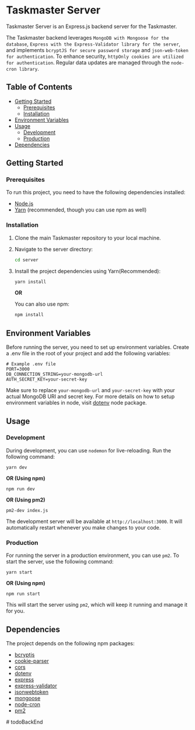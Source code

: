 # Taskmaster Server

Taskmaster Server is an Express.js backend server for the Taskmaster.

The Taskmaster backend leverages `MongoDB with Mongoose for the database`, `Express with the Express-Validator library for the server`, and implements `bcryptJS for secure password storage` and `json-web-token for authentication`. To enhance security, `httpOnly cookies are utilized for authentication`. Regular data updates are managed through the `node-cron library`.

## Table of Contents

- [Getting Started](#getting-started)
  - [Prerequisites](#prerequisites)
  - [Installation](#installation)
- [Environment Variables](#environment-variables)
- [Usage](#usage)
  - [Development](#development)
  - [Production](#production)
- [Dependencies](#dependencies)

## Getting Started

### Prerequisites

To run this project, you need to have the following dependencies installed:

- [Node.js](https://nodejs.org/)
- [Yarn](https://yarnpkg.com/) (recommended, though you can use npm as well)

### Installation

1. Clone the main Taskmaster repository to your local machine.

2. Navigate to the server directory:

    ```bash
    cd server
    ```

3. Install the project dependencies using Yarn(Recommended):

    ```bash
    yarn install
    ```

    **OR**

    You can also use npm:

    ```bash
    npm install
    ```

## Environment Variables
Before running the server, you need to set up environment variables. Create a .env file in the root of your project and add the following variables:

    # Example .env file
    PORT=3000
    DB_CONNECTION_STRING=your-mongodb-url
    AUTH_SECRET_KEY=your-secret-key

Make sure to replace `your-mongodb-url` and `your-secret-key` with your actual MongoDB URI and secret key. For more details on how to setup environment variables in node, visit [dotenv](https://www.npmjs.com/package/dotenv) node package.

## Usage

### Development

During development, you can use `nodemon` for live-reloading. Run the following command:

    yarn dev

**OR (Using npm)**
    
    npm run dev

**OR (Using pm2)**
    
    pm2-dev index.js


The development server will be available at `http://localhost:3000`. It will automatically restart whenever you make changes to your code.

### Production

For running the server in a production environment, you can use `pm2`. To start the server, use the following command:

    yarn start


**OR (Using npm)**

    npm run start


This will start the server using `pm2`, which will keep it running and manage it for you.

## Dependencies

The project depends on the following npm packages:

- [bcryptjs](https://www.npmjs.com/package/bcryptjs)
- [cookie-parser](https://www.npmjs.com/package/cookie-parser)
- [cors](https://www.npmjs.com/package/cors)
- [dotenv](https://www.npmjs.com/package/dotenv)
- [express](https://www.npmjs.com/package/express)
- [express-validator](https://www.npmjs.com/package/express-validator)
- [jsonwebtoken](https://www.npmjs.com/package/jsonwebtoken)
- [mongoose](https://www.npmjs.com/package/mongoose)
- [node-cron](https://www.npmjs.com/package/node-cron)
- [pm2](https://www.npmjs.com/package/pm2)








#   t o d o B a c k E n d  
 
